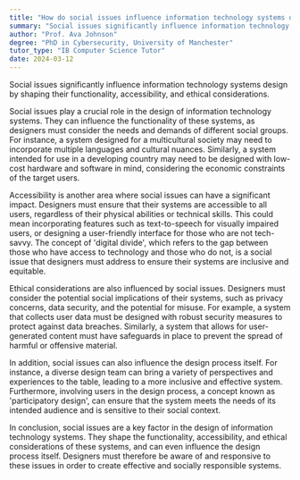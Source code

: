 ```yaml
---
title: "How do social issues influence information technology systems design?"
summary: "Social issues significantly influence information technology systems design by shaping their functionality, accessibility, and ethical considerations."
author: "Prof. Ava Johnson"
degree: "PhD in Cybersecurity, University of Manchester"
tutor_type: "IB Computer Science Tutor"
date: 2024-03-12
---
```


Social issues significantly influence information technology systems design by shaping their functionality, accessibility, and ethical considerations.

Social issues play a crucial role in the design of information technology systems. They can influence the functionality of these systems, as designers must consider the needs and demands of different social groups. For instance, a system designed for a multicultural society may need to incorporate multiple languages and cultural nuances. Similarly, a system intended for use in a developing country may need to be designed with low-cost hardware and software in mind, considering the economic constraints of the target users.

Accessibility is another area where social issues can have a significant impact. Designers must ensure that their systems are accessible to all users, regardless of their physical abilities or technical skills. This could mean incorporating features such as text-to-speech for visually impaired users, or designing a user-friendly interface for those who are not tech-savvy. The concept of 'digital divide', which refers to the gap between those who have access to technology and those who do not, is a social issue that designers must address to ensure their systems are inclusive and equitable.

Ethical considerations are also influenced by social issues. Designers must consider the potential social implications of their systems, such as privacy concerns, data security, and the potential for misuse. For example, a system that collects user data must be designed with robust security measures to protect against data breaches. Similarly, a system that allows for user-generated content must have safeguards in place to prevent the spread of harmful or offensive material.

In addition, social issues can also influence the design process itself. For instance, a diverse design team can bring a variety of perspectives and experiences to the table, leading to a more inclusive and effective system. Furthermore, involving users in the design process, a concept known as 'participatory design', can ensure that the system meets the needs of its intended audience and is sensitive to their social context.

In conclusion, social issues are a key factor in the design of information technology systems. They shape the functionality, accessibility, and ethical considerations of these systems, and can even influence the design process itself. Designers must therefore be aware of and responsive to these issues in order to create effective and socially responsible systems.
    